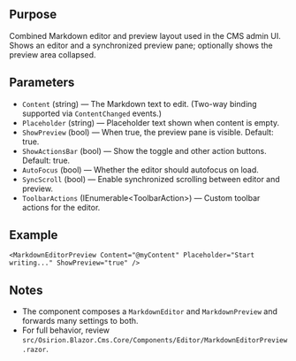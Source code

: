 Purpose
-------
Combined Markdown editor and preview layout used in the CMS admin UI. Shows an editor and a synchronized preview pane; optionally shows the preview area collapsed.

Parameters
----------
- `Content` (string) — The Markdown text to edit. (Two-way binding supported via `ContentChanged` events.)
- `Placeholder` (string) — Placeholder text shown when content is empty.
- `ShowPreview` (bool) — When true, the preview pane is visible. Default: true.
- `ShowActionsBar` (bool) — Show the toggle and other action buttons. Default: true.
- `AutoFocus` (bool) — Whether the editor should autofocus on load.
- `SyncScroll` (bool) — Enable synchronized scrolling between editor and preview.
- `ToolbarActions` (IEnumerable&lt;ToolbarAction&gt;) — Custom toolbar actions for the editor.

Example
-------
```razor
<MarkdownEditorPreview Content="@myContent" Placeholder="Start writing..." ShowPreview="true" />
```

Notes
-----
- The component composes a `MarkdownEditor` and `MarkdownPreview` and forwards many settings to both.
- For full behavior, review `src/Osirion.Blazor.Cms.Core/Components/Editor/MarkdownEditorPreview.razor`.
